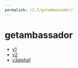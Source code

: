 ```yaml
---
permalink: /3.7/getambassador/
---
```


# getambassador



* [v1](v1/index.md)
* [v2](v2/index.md)
* [v3alpha1](v3alpha1/index.md)